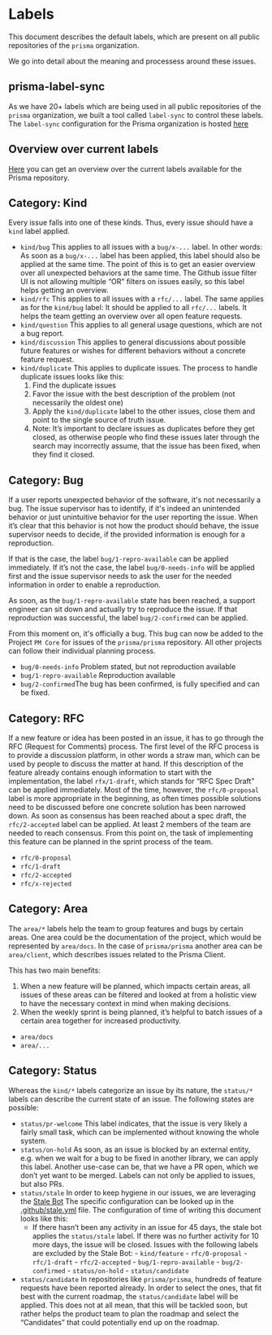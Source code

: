# Labels
This document describes the default labels, which are present on all public repositories of the `prisma` organization.

We go into detail about the meaning and processess around these issues.

## prisma-label-sync
As we have 20+ labels which are being used in all public repositories of the `prisma` organization, we built a tool called `label-sync` to control these labels. The `label-sync` configuration for the Prisma organization is hosted [here](https://github.com/prisma/prisma-label-sync)

## Overview over current labels
[Here](https://github.com/prisma/prisma/labels) you can get an overview over the
current labels available for the Prisma repository.

## Category: Kind
Every issue falls into one of these kinds. Thus, every issue should have a `kind` label applied.

- `kind/bug` This applies to all issues with a `bug/x-...` label. In other words: As soon as a `bug/x-...` label has been applied, this label should also be applied at the same time. The point of this is to get an easier overview over all unexpected behaviors at the same time. The Github issue filter UI is not allowing multiple “OR” filters on issues easily, so this label helps getting an overview.
- `kind/rfc` This applies to all issues with a `rfc/...` label. The same applies as for the `kind/bug` label: It should be applied to all `rfc/...` labels. It helps the team getting an overview over all open feature requests.
- `kind/question`  This applies to all general usage questions, which are not a bug report.
- `kind/discussion` This applies to general discussions about possible future features or wishes for different behaviors without a concrete feature request.
- `kind/duplicate` This applies to duplicate issues. The process to handle duplicate issues looks like this:
	1. Find the duplicate issues
	2. Favor the issue with the best description of the problem (not necessarily the oldest one)
	3. Apply the `kind/duplicate` label to the other issues, close them and point to the single source of truth issue.
	4. Note: It’s important to declare issues as duplicates before they get closed, as otherwise people who find these issues later through the search may incorrectly assume, that the issue has been fixed, when they find it closed.

## Category: Bug
If a user reports unexpected behavior of the software, it's not necessarily a bug. The issue supervisor has to identify, if it's indeed an unintended behavior or just unintuitive behavior for the user reporting the issue.
When it’s clear that this behavior is not how the product should behave, the issue supervisor needs to decide, if the provided information is enough for a reproduction.

If that is the case, the label `bug/1-repro-available` can be applied immediately. If it’s not the case, the label `bug/0-needs-info` will be applied first and the issue supervisor needs to ask the user for the needed information in order to enable a reproduction.

As soon, as the `bug/1-repro-available` state has been reached, a support engineer can sit down and actually try to reproduce the issue.
If that reproduction was successful, the label `bug/2-confirmed` can be applied.

From this moment on, it's officially a bug. This bug can now be added to the Project `PM Core` for issues of the `prisma/prisma` repository. All other projects can follow their individual planning process. 

- `bug/0-needs-info` Problem stated, but not reproduction available
- `bug/1-repro-available` Reproduction available
- `bug/2-confirmed`The bug has been confirmed, is fully specified and can be fixed.

## Category: RFC
If a new feature or idea has been posted in an issue, it has to go through the RFC (Request for Comments) process.
The first level of the RFC process is to provide a discussion platform, in other words a straw man, which can be used by people to discuss the matter at hand.
If this description of the feature already contains enough information to start with the implementation, the label `rfx/1-draft`, which stands for “RFC Spec Draft” can be applied immediately.
Most of the time, however, the `rfc/0-proposal` label is more appropriate in the beginning, as often times possible solutions need to be discussed before one concrete solution has been narrowed down.
As soon as consensus has been reached about a spec draft, the `rfc/2-accepted` label can be applied. At least 2 members of the team are needed to reach consensus.
From this point on, the task of implementing this feature can be planned in the sprint process of the team.

- `rfc/0-proposal`
- `rfc/1-draft`
- `rfc/2-accepted`
- `rfc/x-rejected`

## Category: Area
The `area/*` labels help the team to group features and bugs by certain areas. One area could be the documentation of the project, which would be represented by `area/docs`. In the case of `prisma/prisma` another area can be `area/client`, which describes issues related to the Prisma Client.

This has two main benefits:
1. When a new feature will be planned, which impacts certain areas, all issues of these areas can be filtered and looked at from a holistic view to have the necessary context in mind when making decisions.
2. When the weekly sprint is being planned, it’s helpful to batch issues of a certain area together for increased productivity. 

- `area/docs`
- `area/...`

## Category: Status
Whereas the `kind/*` labels categorize an issue by its nature, the `status/*` labels can describe the current state of an issue.
The following states are possible:

- `status/pr-welcome` This label indicates, that the issue is very likely a fairly small task, which can be implemented without knowing the whole system.
- `status/on-hold` As soon, as an issue is blocked by an external entity, e.g. when we wait for a bug to be fixed in another library, we can apply this label. Another use-case can be, that we have a PR open, which we don’t yet want to be merged. Labels can not only be applied to issues, but also PRs.
- `status/stale` In order to keep hygiene in our issues, we are leveraging the [Stale Bot](https://github.com/probot/stale) The specific configuration can be looked up in the [.github/stale.yml](https://github.com/prisma/prisma/blob/master/.github/stale.yml) file. The configuration of time of writing this document looks like this:
	- If there hasn’t been any activity in an issue for 45 days, the stale bot applies the `status/stale` label. If there was no further activity for 10 more days, the issue will be closed. Issues with the following labels are excluded by the Stale Bot:
		  - `kind/feature`
		  - `rfc/0-proposal`
		  - `rfc/1-draft`
		  - `rfc/2-accepted`
		  - `bug/1-repro-available`
		  - `bug/2-confirmed`
		  - `status/on-hold`
		  - `status/candidate`
- `status/candidate` In repositories like `prisma/prisma`, hundreds of feature requests have been reported already. In order to select the ones, that fit best with the current roadmap, the `status/candidate` label will be applied. This does not at all mean, that this will be tackled soon, but rather helps the product team to plan the roadmap and select the “Candidates” that could potentially end up on the roadmap.

